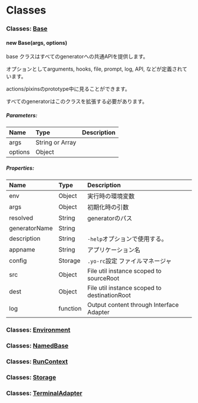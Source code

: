 # Classes

### Classes: [Base](http://yeoman.github.io/generator/Base.html)

#### new Base(args, options)

base クラスはすべてのgeneratorへの共通APIを提供します。

オプションとしてarguments, hooks, file, prompt, log, API, などが定義されています。

actions/pixinsのprototype中に見ることができます。

すべてのgeneratorはこのクラスを拡張する必要があります。


##### Parameters:

| Name | Type | Description |
|:--|:--|:--|
| args | String or Array	 |  |
| options | Object	 |  |

##### Properties:

| Name | Type | Description |
|:--|:--|:--|
| env | Object | 実行時の環境変数 |
| args | Object | 初期化時の引数 |
| resolved | String | generatorのパス |
| generatorName | String	 |  |
| description | String | ``-help``オプションで使用する。 |
| appname | String | アプリケーション名 |
| config | Storage	| ``.yo-rc``設定 ファイルマネージャ |
| src | Object | File util instance scoped to sourceRoot |
| dest | Object | File util instance scoped to destinationRoot |
| log | function | Output content through Interface Adapter |



### Classes: [Environment](http://yeoman.github.io/generator/Environment.html)
### Classes: [NamedBase](http://yeoman.github.io/generator/NamedBase.html)
### Classes: [RunContext](http://yeoman.github.io/generator/RunContext.html)
### Classes: [Storage](http://yeoman.github.io/generator/Storage.html)
### Classes: [TerminalAdapter](http://yeoman.github.io/generator/TerminalAdapter.html)
